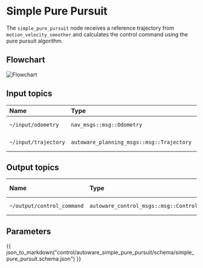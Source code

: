 # Simple Pure Pursuit

The `simple_pure_pursuit` node receives a reference trajectory from `motion_velocity_smoother` and calculates the control command using the pure pursuit algorithm.

## Flowchart

![Flowchart](https://www.plantuml.com/plantuml/png/LOuxSWCn28PxJa5fNy5Rn4NkiKCaB3D1Q4T2XMyVeZZEH8q6_iV7TJXrdrN1nPMnsUvIkSFQ0roSFlcTd3QG6vvaO8u1ErD-l9tHxsnuUl0u0-jWG1pU3c3BSWCelSq3KvYTzzJCUzFuQoNBOVqk32tTEMDffF_xCDxbc1yguxvQyPdSbhGuY3-aS2RIj6kp8Zwp6EalS7kfmvcxMDd9Yl86aSLr8i0Bz0pziM21hk6TLRy0)

## Input topics

| Name                 | Type                                        | Description                      |
| :------------------- | :------------------------------------------ | :------------------------------- |
| `~/input/odometry`   | `nav_msgs::msg::Odometry`                   | ego odometry                     |
| `~/input/trajectory` | `autoware_planning_msgs::msg::Trajectory`   | reference trajectory             |

## Output topics

| Name                       | Type                                  | Description     | QoS Durability |
| :------------------------- | :------------------------------------ | :-------------- | :------------- |
| `~/output/control_command` | `autoware_control_msgs::msg::Control` | control command | `volatile`     |

## Parameters

{{ json_to_markdown("control/autoware_simple_pure_pursuit/schema/simple_pure_pursuit.schema.json") }}